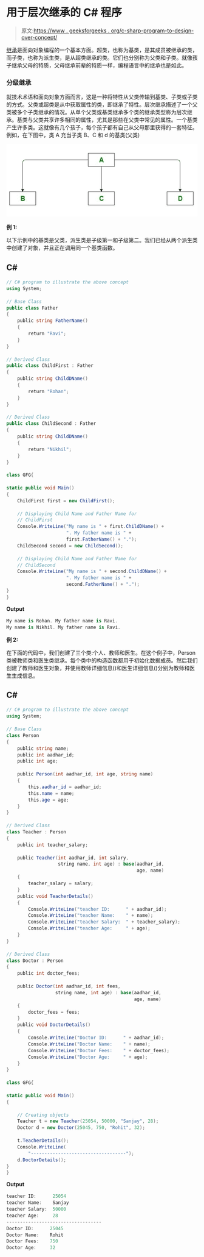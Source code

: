 # 用于层次继承的 C# 程序

> 原文:[https://www . geeksforgeeks . org/c-sharp-program-to-design-over-concept/](https://www.geeksforgeeks.org/c-sharp-program-to-illustrate-the-above-concept/)

[继承](https://www.geeksforgeeks.org/c-sharp-inheritance/)是面向对象编程的一个基本方面。超类，也称为基类，是其成员被继承的类，而子类，也称为派生类，是从超类继承的类。它们也分别称为父类和子类。就像孩子继承父母的特质，父母继承前辈的特质一样，编程语言中的继承也是如此。

### 分级继承

就技术术语和面向对象方面而言，这是一种将特性从父类传输到基类、子类或子类的方式。父类或超类是从中获取属性的类，即继承了特性。层次继承描述了一个父类被多个子类继承的情况。从单个父类或基类继承多个类的继承类型称为层次继承。基类与父类共享许多相同的属性，尤其是那些在父类中常见的属性。一个基类产生许多类。这就像有几个孩子，每个孩子都有自己从父母那里获得的一套特征。例如，在下图中，类 A 充当子类 B、C 和 d 的基类(父类)

![](img/3449f1c31d51b4302b033c1e8004b6f3.png)

**例 1:**

以下示例中的基类是父类，派生类是子级第一和子级第二。我们已经从两个派生类中创建了对象，并且正在调用同一个基类函数。

## C#

```cs
// C# program to illustrate the above concept
using System;

// Base Class
public class Father 
{
    public string FatherName() 
    { 
        return "Ravi"; 
    }
}

// Derived Class
public class ChildFirst : Father 
{
    public string ChildDName() 
    { 
        return "Rohan"; 
    }
}

// Derived Class
public class ChildSecond : Father 
{
    public string ChildDName() 
    { 
        return "Nikhil"; 
    }
}

class GFG{

static public void Main()
{
    ChildFirst first = new ChildFirst();

    // Displaying Child Name and Father Name for
    // ChildFirst
    Console.WriteLine("My name is " + first.ChildDName() + 
                      ". My father name is " + 
                      first.FatherName() + ".");
    ChildSecond second = new ChildSecond();

    // Displaying Child Name and Father Name for
    // ChildSecond
    Console.WriteLine("My name is " + second.ChildDName() + 
                      ". My father name is " + 
                      second.FatherName() + ".");
}
}
```

**Output**

```cs
My name is Rohan. My father name is Ravi.
My name is Nikhil. My father name is Ravi.
```

**例 2:**

在下面的代码中，我们创建了三个类:个人、教师和医生。在这个例子中，Person 类被教师类和医生类继承。每个类中的构造函数都用于初始化数据成员。然后我们创建了教师和医生对象，并使用教师详细信息()和医生详细信息()分别为教师和医生生成信息。

## C#

```cs
// C# program to illustrate the above concept
using System;

// Base Class
class Person 
{
    public string name;
    public int aadhar_id;
    public int age;

    public Person(int aadhar_id, int age, string name)
    {
        this.aadhar_id = aadhar_id;
        this.name = name;
        this.age = age;
    }
}

// Derived Class
class Teacher : Person 
{
    public int teacher_salary;

    public Teacher(int aadhar_id, int salary, 
                   string name, int age) : base(aadhar_id, 
                                                age, name)
    {
        teacher_salary = salary;
    }
    public void TeacherDetails()
    {
        Console.WriteLine("teacher ID:      " + aadhar_id);
        Console.WriteLine("teacher Name:    " + name);
        Console.WriteLine("teacher Salary:  " + teacher_salary);
        Console.WriteLine("teacher Age:     " + age);
    }
}

// Derived Class
class Doctor : Person 
{
    public int doctor_fees;

    public Doctor(int aadhar_id, int fees, 
                  string name, int age) : base(aadhar_id, 
                                               age, name)
    {
        doctor_fees = fees;
    }
    public void DoctorDetails()
    {
        Console.WriteLine("Doctor ID:      " + aadhar_id);
        Console.WriteLine("Doctor Name:    " + name);
        Console.WriteLine("Doctor Fees:    " + doctor_fees);
        Console.WriteLine("Doctor Age:     " + age);
    }
}

class GFG{

static public void Main()
{

    // Creating objects
    Teacher t = new Teacher(25054, 50000, "Sanjay", 28);
    Doctor d = new Doctor(25045, 750, "Rohit", 32);

    t.TeacherDetails();
    Console.WriteLine(
        "-----------------------------------");
    d.DoctorDetails();
}
}
```

**Output**

```cs
teacher ID:      25054
teacher Name:    Sanjay
teacher Salary:  50000
teacher Age:     28
-----------------------------------
Doctor ID:      25045
Doctor Name:    Rohit
Doctor Fees:    750
Doctor Age:     32
```